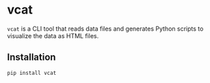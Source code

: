 # vcat

`vcat` is a CLI tool that reads data files and generates Python scripts to visualize the data as HTML files.

## Installation

```bash
pip install vcat

